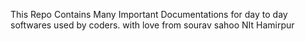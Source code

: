 This Repo Contains Many Important Documentations for day to day softwares used by coders. 
with love from sourav sahoo
NIt Hamirpur
